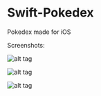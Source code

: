 # Swift-Pokedex
Pokedex made for iOS

Screenshots:

![alt tag](https://raw.githubusercontent.com/msalivar/Swift-Pokedex/master/MainMenu.png)

![alt tag](https://raw.githubusercontent.com/msalivar/Swift-Pokedex/master/Search.png)

![alt tag](https://raw.githubusercontent.com/msalivar/Swift-Pokedex/master/Entry.png)
